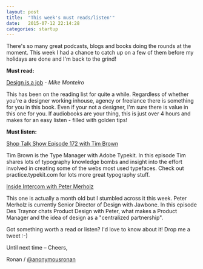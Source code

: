 ```yaml
---
layout: post
title:  "This week's must reads/listen'"
date:   2015-07-12 22:14:28
categories: startup
---
```

There's so many great podcasts, blogs and books doing the rounds at the moment. This week I had a chance to catch up on a few of them before my holidays are done and I'm back to the grind!

**Must read:** 

[Design is a job](http://abookapart.com/products/design-is-a-job) - *Mike Monteiro* 

This has been on the reading list for quite a while. Regardless of whether you're a designer working inhouse, agency or freelance there is something for you in this book. Even if your not a designer, I'm sure there is value in this one for you. If audiobooks are your thing, this is just over 4 hours and makes for an easy listen - filled with golden tips!

**Must listen:**

[Shop Talk Show Episode 172 with Tim Brown](http://shoptalkshow.com/episodes/172-with-tim-brown/)

Tim Brown is the Type Manager with Adobe Typekit. In this episode Tim shares lots of typography knowledge bombs and insight into the effort involved in creating some of the webs most used typefaces. Check out practice.typekit.com for lots more great typography stuff.

[Inside Intercom with Peter Merholz](https://soundcloud.com/intercom/inside-intercom-podcast-peter-merholz)

This one is actually a month old but I stumbled across it this week. Peter Merholz is currently Senior Director of Design with Jawbone. In this episode Des Traynor chats Product Design with Peter, what makes a Product Manager and the idea of design as a "centralized partnership".

Got something worth a read or listen? I'd love to know about it! Drop me a tweet :-)

Until next time – Cheers,

Ronan / [@anonymousronan](https://twitter.com/anonymousronan)
